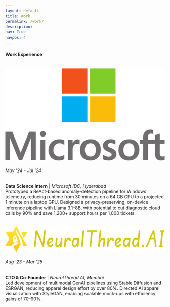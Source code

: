 ```yaml
---
layout: default
title: Work
permalink: /work/
description: 
nav: True
navpos: 4
---
```


#### Work Experience

<br>
<div class="work">

  <div class="work-item vertical-center-text">
    <div class="work-bubble-with-date">
      <img src="/assets/img/work/microsoft.png" class="work-bubble" />
      <h6>May '24 - Jul '24</h6>
    </div>
    <p class="work-text">
      <strong>Data Science Intern</strong> | <i>Microsoft IDC, Hyderabad</i> <br/>
      Prototyped a ReAct-based anomaly-detection pipeline for Windows telemetry, reducing runtime from 30 minutes 
      on a 64 GB CPU to a projected 1 minute on a laptop GPU. Designed a privacy-preserving, on-device inference 
      pipeline with Llama 3.1–8B, with potential to cut diagnostic cloud calls by 90% and save 1,200+ support hours 
      per 1,000 tickets.
    </p>
    <br>
  </div>

  <div class="work-item vertical-center-text">
    <div class="work-bubble-with-date">
      <img src="/assets/img/work/neuralthread.png" class="work-bubble" />
      <h6>Aug '23 - Mar '25</h6>
    </div>
    <p class="work-text">
      <strong>CTO & Co-Founder</strong> | <i>NeuralThread.AI, Mumbai</i> <br/>
      Led development of multimodal GenAI pipelines using Stable Diffusion and ESRGAN, reducing apparel 
      design effort by over 80%. Directed AI apparel visualization with StyleGAN, enabling scalable mock-ups 
      with efficiency gains of 70–90%.
    </p>
    <br>
  </div>

</div>